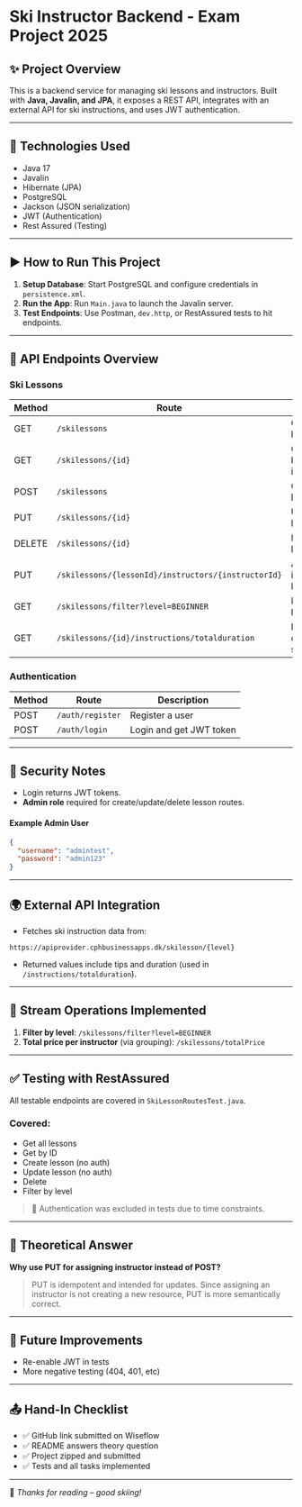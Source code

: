 # Ski Instructor Backend - Exam Project 2025

## ✨ Project Overview
This is a backend service for managing ski lessons and instructors. Built with **Java, Javalin, and JPA**, it exposes a REST API, integrates with an external API for ski instructions, and uses JWT authentication.

---

## 📁 Technologies Used
- Java 17
- Javalin
- Hibernate (JPA)
- PostgreSQL
- Jackson (JSON serialization)
- JWT (Authentication)
- Rest Assured (Testing)

---

## ▶️ How to Run This Project
1. **Setup Database**: Start PostgreSQL and configure credentials in `persistence.xml`.
2. **Run the App**: Run `Main.java` to launch the Javalin server.
3. **Test Endpoints**: Use Postman, `dev.http`, or RestAssured tests to hit endpoints.

---

## 🔗 API Endpoints Overview

### Ski Lessons
| Method | Route | Description |
|--------|-------|-------------|
| GET    | `/skilessons` | Get all lessons |
| GET    | `/skilessons/{id}` | Get lesson by ID (with instructions) |
| POST   | `/skilessons` | Create new lesson |
| PUT    | `/skilessons/{id}` | Update lesson |
| DELETE | `/skilessons/{id}` | Delete lesson |
| PUT    | `/skilessons/{lessonId}/instructors/{instructorId}` | Add instructor to lesson |
| GET    | `/skilessons/filter?level=BEGINNER` | Filter by level |
| GET    | `/skilessons/{id}/instructions/totalduration` | Instruction duration summary |

### Authentication
| Method | Route | Description |
|--------|-------|-------------|
| POST   | `/auth/register` | Register a user |
| POST   | `/auth/login` | Login and get JWT token |

---

## 🔐 Security Notes
- Login returns JWT tokens.
- **Admin role** required for create/update/delete lesson routes.

#### Example Admin User
```json
{
  "username": "admintest",
  "password": "admin123"
}
```

---

## 🌍 External API Integration
- Fetches ski instruction data from:
```
https://apiprovider.cphbusinessapps.dk/skilesson/{level}
```
- Returned values include tips and duration (used in `/instructions/totalduration`).

---

## 🧠 Stream Operations Implemented
1. **Filter by level**: `/skilessons/filter?level=BEGINNER`
2. **Total price per instructor** (via grouping): `/skilessons/totalPrice`

---

## ✅ Testing with RestAssured
All testable endpoints are covered in `SkiLessonRoutesTest.java`.

### Covered:
- Get all lessons
- Get by ID
- Create lesson (no auth)
- Update lesson (no auth)
- Delete
- Filter by level

> 📝 Authentication was excluded in tests due to time constraints.

---

## 📘 Theoretical Answer
**Why use PUT for assigning instructor instead of POST?**
> PUT is idempotent and intended for updates. Since assigning an instructor is not creating a new resource, PUT is more semantically correct.

---

## 🧩 Future Improvements
- Re-enable JWT in tests
- More negative testing (404, 401, etc)

---

## 📤 Hand-In Checklist
- ✅ GitHub link submitted on Wiseflow
- ✅ README answers theory question
- ✅ Project zipped and submitted
- ✅ Tests and all tasks implemented

---

🎿 *Thanks for reading – good skiing!*

